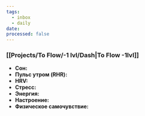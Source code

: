 ```yaml
---
tags:
  - inbox
  - daily
date:
processed: false
---
```


### [[Projects/To Flow/-1 lvl/Dash|To Flow -1lvl]]

- **Сон:**
- **Пульс утром (RHR):** 
- **HRV:** 
- **Стресс:**
- **Энергия:**
- **Настроение:** 
- **Физическое самочувствие:** 
